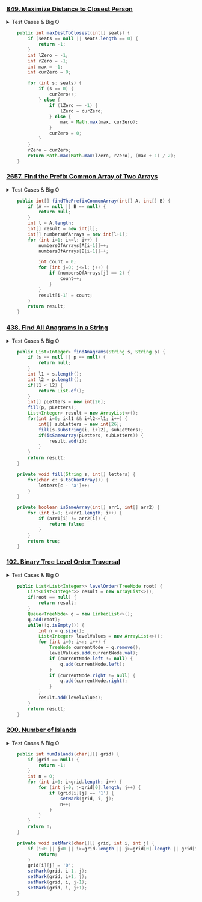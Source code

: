 ### <a href="https://leetcode.com/problems/maximize-distance-to-closest-person/">849. Maximize Distance to Closest Person</a>

<details><summary>Test Cases & Big O</summary><blockquote>

``` 
null || [] -> -1
[0,1] - > 1 
[1,0,0,0] -> 3
[1,0,0,0,1,0,1] -> 2

complexity O(n), space O(1)
```
</blockquote></details>

``` java
    public int maxDistToClosest(int[] seats) {
        if (seats == null || seats.length == 0) {
            return -1;
        }
        int lZero = -1;
        int rZero = -1;
        int max = -1;
        int curZero = 0;

        for (int s: seats) {
            if (s == 0) {
                curZero++;
            } else {
                if (lZero == -1) {
                    lZero = curZero;
                } else {
                    max = Math.max(max, curZero);
                }
                curZero = 0;
            }
        }
        rZero = curZero;
        return Math.max(Math.max(lZero, rZero), (max + 1) / 2);
    }
```
### <a href="https://leetcode.com/problems/find-the-prefix-common-array-of-two-arrays/">2657. Find the Prefix Common Array of Two Arrays</a>

<details><summary>Test Cases & Big O</summary><blockquote>

``` 
null, null -> null
[2,3,1], [3,1,2] -> [0,1,3]
[1,3,2,4], [3,1,2,4] -> [0,2,3,4]

complexity O(n), space O(n)
```
</blockquote></details>

``` java
    public int[] findThePrefixCommonArray(int[] A, int[] B) {
        if (A == null || B == null) {
            return null;
        }
        int l = A.length;
        int[] result = new int[l];
        int[] numbersOfArrays = new int[l+1];
        for (int i=1; i<=l; i++) {
            numbersOfArrays[A[i-1]]++;
            numbersOfArrays[B[i-1]]++;

            int count = 0;
            for (int j=0; j<=l; j++) {
                if (numbersOfArrays[j] == 2) {
                    count++;
                }
            }
            result[i-1] = count;
        }
        return result;
    }
```
### <a href="https://leetcode.com/problems/find-all-anagrams-in-a-string/">438. Find All Anagrams in a String</a>

<details><summary>Test Cases & Big O</summary><blockquote>

``` 
null, null -> null
s = "aa", p = "a" -> [0,1]
s = "abab", p = "ab" -> [0,1,2]
s = "cbaebabacd", p = "abc" -> [0,6]

complexity O(n), space O(n)
```
</blockquote></details>

``` java
    public List<Integer> findAnagrams(String s, String p) {
        if (s == null || p == null) {
            return null;
        }
        int l1 = s.length();
        int l2 = p.length();
        if(l1 < l2) {
            return List.of();
        }
        int[] pLetters = new int[26];
        fill(p, pLetters);
        List<Integer> result = new ArrayList<>();
        for(int i=0; i<l1 && i+l2<=l1; i++) {
            int[] subLetters = new int[26];
            fill(s.substring(i, i+l2), subLetters);
            if(isSameArray(pLetters, subLetters)) {
                result.add(i);
            }
        }
        return result;
    }

    private void fill(String s, int[] letters) {
        for(char c: s.toCharArray()) {
            letters[c - 'a']++;
        }
    }

    private boolean isSameArray(int[] arr1, int[] arr2) {
        for (int i=0; i<arr1.length; i++) {
            if (arr1[i] != arr2[i]) {
                return false;
            }
        }
        return true;
    }
```
### <a href="https://leetcode.com/problems/binary-tree-level-order-traversal/">102. Binary Tree Level Order Traversal</a>

<details><summary>Test Cases & Big O</summary><blockquote>

``` 
null -> []
[1] -> [[1]]
[3,9,20,null,null,15,7] -> [[3],[9,20],[15,7]]

complexity O(n), space O(n)
```
</blockquote></details>

``` java
    public List<List<Integer>> levelOrder(TreeNode root) {
        List<List<Integer>> result = new ArrayList<>();
        if(root == null) {
            return result;
        }
        Queue<TreeNode> q = new LinkedList<>();
        q.add(root);
        while(!q.isEmpty()) {
            int n = q.size();
            List<Integer> levelValues = new ArrayList<>();
            for (int i=0; i<n; i++) {
                TreeNode currentNode = q.remove();
                levelValues.add(currentNode.val);
                if (currentNode.left != null) {
                    q.add(currentNode.left);
                }
                if (currentNode.right != null) {
                    q.add(currentNode.right);
                }
            }
            result.add(levelValues);
        }
        return result;
    }
```
### <a href="https://leetcode.com/problems/number-of-islands/">200. Number of Islands</a>

<details><summary>Test Cases & Big O</summary><blockquote>

``` 
null -> -1
[
  ["1","1","1","1","0"],
  ["1","1","0","1","0"],
  ["1","1","0","0","0"],
  ["0","0","0","0","0"]
] ->  1

[
  ["1","1","0","0","0"],
  ["1","1","0","0","0"],
  ["0","0","1","0","0"],
  ["0","0","0","1","1"]
] ->  3

complexity O(n*m), space O(1)
```
</blockquote></details>

``` java
    public int numIslands(char[][] grid) {
        if (grid == null) {
            return -1;
        }
        int n = 0;
        for (int i=0; i<grid.length; i++) {
            for (int j=0; j<grid[0].length; j++) {
                if (grid[i][j] == '1') {
                    setMark(grid, i, j);
                    n++;
                }
            }
        }
        return n;
    }

    private void setMark(char[][] grid, int i, int j) {
        if (i<0 || j<0 || i>=grid.length || j>=grid[0].length || grid[i][j] != '1') {
            return;
        }
        grid[i][j] = '0';
        setMark(grid, i-1, j);
        setMark(grid, i+1, j);
        setMark(grid, i, j-1);
        setMark(grid, i, j+1);
    }
```
